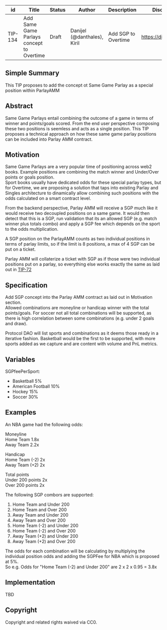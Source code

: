 | id | Title | Status | Author | Description | Discussions to | Created |
| ----------- | ----------- | ----------- | ----------- | ----------- | ----------- | ----------- |
| TIP-134 | Add Same Game Parlays concept to Overtime| Draft | Danijel (@danthales), Kiril| Add SGP to Overtime| https://discord.gg/thales | 2023-03-17


## Simple Summary

This TIP proposes to add the concept ot Same Game Parlay as a special position within ParlayAMM

## Abstract

Same Game Parlays entail combining the outcome of a game in terms of winner and points/goals scored. From the end user perspective composing these two positions is seemless and acts as a single position. This TIP proposes a technical approach on how these same game parlay positions can be included into Parlay AMM contract.
  
## Motivation

Same Game Parlays are a very popular time of positioning across web2 books. Example positions are combining the match winner and Under/Over points or goals position.   
Sport books usually have dedicated odds for these special parlay types, but for Overtime, we are proposing a solution that taps into existing Parlay and Singles architecture to dinamically allow combining such positions with the odds calculated on a smart contract level.  

From the backend perspective, Parlay AMM will receive a SGP much like it would receive two decoupled positions on a same game. It would then detect that this is a SGP, run validation that its an allowed SGP (e.g. match winner plus totals combo) and apply a SGP fee which depends on the sport to the odds multiplication.  

A SGP position on the ParlayAMM counts as two individual positions in terms of parlay limits, so if the limit is 8 positions, a max of 4 SGP can be put on a ticket.  

Parlay AMM will collaterize a ticket with SGP as if those were two individual positions put on a parlay, so everything else works exactly the same as laid out in [TIP-72](https://github.com/thales-markets/thales-improvement-proposals/blob/main/TIPs/TIP-72.md) 

## Specification 

Add SGP concept into the Parlay AMM contract as laid out in Motivation section.  
Allowed combinations are moneyline or handicap winner with the total points/goals. 
For soccer not all total combinations will be supported, as there is high correlation between some combinations (e.g. under 2 goals and draw).  

Protocol DAO will list sports and combinations as it deems those ready in a iterative fashion. Basketball would be the first to be supported, with more sports added as we capture and are content with volume and PnL metrics.        

## Variables  

SGPfeePerSport:
- Basketball 5%  
- American Football 10%  
- Hockey 15%  
- Soccer 30%  

## Examples  

An NBA game had the following odds:  

Moneyline  
Home Team 1.8x  
Away Team 2.2x  

Handicap  
Home Team (-2) 2x  
Away Team (+2) 2x  

Total points  
Under 200 points 2x  
Over 200 points 2x  

The following SGP combors are supported:  
1. Home Team and Under 200   
2. Home Team and Over 200   
3. Away Team and Under 200  
4. Away Team and Over 200  
5. Home Team (-2) and Under 200   
6. Home Team (-2) and Over 200  
7. Away Team (+2) and Under 200  
8. Away Team (+2) and Over 200  

The odds for each combination will be calculating by multiplying the individual position odds and adding the SGPFee for NBA which is proposed at 5%.  
So e.g. Odds for "Home Team (-2) and Under 200" are 2 x 2 x 0.95 = 3.8x

## Implementation

TBD

## Copyright
 
Copyright and related rights waived via CC0.

